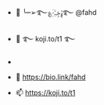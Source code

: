 - 👋 ╰┉➢࿐ۅًٍٰجٍَہِٰ۬ۛۥَِ؏‏࿐‏ @fahd

- 👀 ࿐ koji.to/t1 ࿐‏
- 
- 🌱 https://bio.link/fahd

- 📫 https://koji.to/t1

<!--- ࿐ https://go.ly/I ࿐


